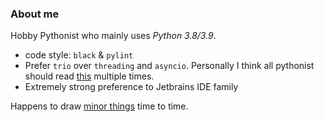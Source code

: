 ### About me

Hobby Pythonist who mainly uses _Python 3.8/3.9_.

- code style: `black` & `pylint`
- Prefer `trio` over `threading` and `asyncio`. Personally I think all pythonist should read [this](https://vorpus.org/blog/some-thoughts-on-asynchronous-api-design-in-a-post-asyncawait-world/) multiple times.
- Extremely strong preference to Jetbrains IDE family

Happens to draw [minor things](https://steamcommunity.com/id/jupiterbjy/images/) time to time. 

<!--
**jupiterbjy/jupiterbjy** is a ✨ _special_ ✨ repository because its `README.md` (this file) appears on your GitHub profile.

Here are some ideas to get you started:

- 🔭 I’m currently working on ...
- 🌱 I’m currently learning ...
- 👯 I’m looking to collaborate on ...
- 🤔 I’m looking for help with ...
- 💬 Ask me about ...
- 📫 How to reach me: ...
- 😄 Pronouns: ...
- ⚡ Fun fact: ...
-->
